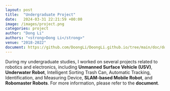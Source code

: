 ```yaml
---
layout: post
title:  "Undergraduate Project"
date:   2024-03-31 22:21:59 +00:00
image: /images/project.png
categories: project
author: "Dong Li"
authors: "<strong>Dong Li</strong>"
venue: "2018-2022"
document: https://github.com/DoongLi/DoongLi.github.io/tree/main/doc/dongli-project.pdf
---
```


During my undergraduate studies, I worked on several projects related to robotics and electronics, including <strong>Unmanned Surface Vehicle (USV)</strong>, <strong>Underwater Robot</strong>, Intelligent Sorting Trash Can, Automatic Tracking, Identification, and Measuring Device, <strong>SLAM-based Mobile Robot</strong>, and <strong>Robomaster Robots</strong>. For more information, please refer to the <strong>document</strong>.
